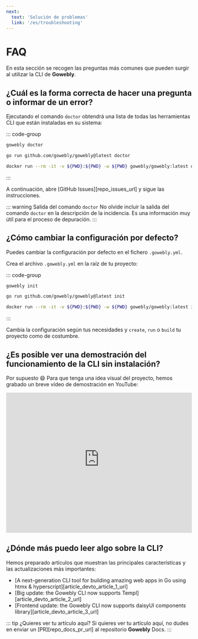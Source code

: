 ```yaml
---
next:
  text: 'Solución de problemas'
  link: '/es/troubleshooting'
---
```


# FAQ

En esta sección se recogen las preguntas más comunes que pueden surgir al utilizar la CLI de **Gowebly**.

<!--@include: ../parts/es/block_cant-find-answer.md-->

## ¿Cuál es la forma correcta de hacer una pregunta o informar de un error?

Ejecutando el comando `doctor` obtendrá una lista de todas las herramientas CLI que están instaladas en su sistema:

::: code-group
``` bash [CLI]
gowebly doctor
```

``` bash [Go]
go run github.com/gowebly/gowebly@latest doctor
```

``` bash [Docker]
docker run --rm -it -v ${PWD}:${PWD} -w ${PWD} gowebly/gowebly:latest doctor
```
:::

A continuación, abre [GitHub Issues][repo_issues_url] y sigue las instrucciones.

::: warning Salida del comando `doctor`
No olvide incluir la salida del comando `doctor` en la descripción de la incidencia. Es una información muy útil para el proceso de depuración.
:::

## ¿Cómo cambiar la configuración por defecto?

Puedes cambiar la configuración por defecto en el fichero `.gowebly.yml`.

Crea el archivo `.gowebly.yml` en la raíz de tu proyecto:

::: code-group
``` bash [CLI]
gowebly init
```

``` bash [Go]
go run github.com/gowebly/gowebly@latest init
```

``` bash [Docker]
docker run --rm -it -v ${PWD}:${PWD} -w ${PWD} gowebly/gowebly:latest init
```
:::

Cambia la configuración según tus necesidades y `create`, `run` o `build` tu proyecto como de costumbre.

## ¿Es posible ver una demostración del funcionamiento de la CLI sin instalación?

Por supuesto :smile: Para que tenga una idea visual del proyecto, hemos grabado un breve vídeo de demostración en YouTube:

<iframe width="100%" height="380" src="https://www.youtube-nocookie.com/embed/qazYscnLku4?si=GQSiQS0Aaib-T6zD&amp;controls=0" title="YouTube video player" frameborder="0" allow="accelerometer; autoplay; clipboard-write; encrypted-media; gyroscope; picture-in-picture; web-share" allowfullscreen></iframe>

## ¿Dónde más puedo leer algo sobre la CLI?

Hemos preparado artículos que muestran las principales características y las actualizaciones más importantes:

- [A next-generation CLI tool for building amazing web apps in Go using htmx & hyperscript][article_devto_article_1_url]
- [Big update: the Gowebly CLI now supports Templ][article_devto_article_2_url]
- [Frontend update: the Gowebly CLI now supports daisyUI components library][article_devto_article_3_url]

::: tip ¿Quieres ver tu artículo aquí?
Si quieres ver tu artículo aquí, no dudes en enviar un [PR][repo_docs_pr_url] al repositorio **Gowebly** Docs.
:::

<!--@include: ../parts/links.md-->